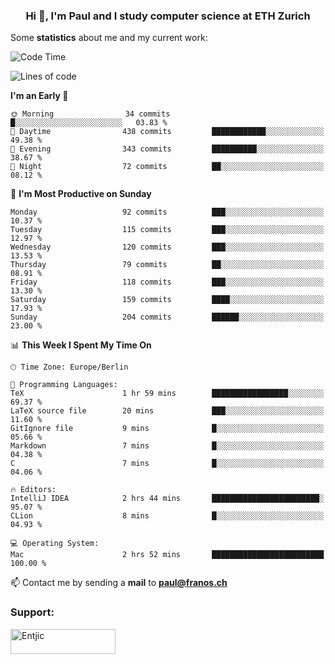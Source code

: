 <h3 align="center">Hi 👋, I'm Paul and I study computer science at ETH Zurich</h3>


Some **statistics** about me and my current work:

<!--START_SECTION:waka-->
![Code Time](http://img.shields.io/badge/Code%20Time-1%2C281%20hrs%2042%20mins-blue)

![Lines of code](https://img.shields.io/badge/From%20Hello%20World%20I%27ve%20Written-1.8%20million%20lines%20of%20code-blue)

**I'm an Early 🐤** 

```text
🌞 Morning                34 commits          █░░░░░░░░░░░░░░░░░░░░░░░░   03.83 % 
🌆 Daytime                438 commits         ████████████░░░░░░░░░░░░░   49.38 % 
🌃 Evening                343 commits         ██████████░░░░░░░░░░░░░░░   38.67 % 
🌙 Night                  72 commits          ██░░░░░░░░░░░░░░░░░░░░░░░   08.12 % 
```
📅 **I'm Most Productive on Sunday** 

```text
Monday                   92 commits          ███░░░░░░░░░░░░░░░░░░░░░░   10.37 % 
Tuesday                  115 commits         ███░░░░░░░░░░░░░░░░░░░░░░   12.97 % 
Wednesday                120 commits         ███░░░░░░░░░░░░░░░░░░░░░░   13.53 % 
Thursday                 79 commits          ██░░░░░░░░░░░░░░░░░░░░░░░   08.91 % 
Friday                   118 commits         ███░░░░░░░░░░░░░░░░░░░░░░   13.30 % 
Saturday                 159 commits         ████░░░░░░░░░░░░░░░░░░░░░   17.93 % 
Sunday                   204 commits         ██████░░░░░░░░░░░░░░░░░░░   23.00 % 
```


📊 **This Week I Spent My Time On** 

```text
🕑︎ Time Zone: Europe/Berlin

💬 Programming Languages: 
TeX                      1 hr 59 mins        █████████████████░░░░░░░░   69.37 % 
LaTeX source file        20 mins             ███░░░░░░░░░░░░░░░░░░░░░░   11.60 % 
GitIgnore file           9 mins              █░░░░░░░░░░░░░░░░░░░░░░░░   05.66 % 
Markdown                 7 mins              █░░░░░░░░░░░░░░░░░░░░░░░░   04.38 % 
C                        7 mins              █░░░░░░░░░░░░░░░░░░░░░░░░   04.06 % 

🔥 Editors: 
IntelliJ IDEA            2 hrs 44 mins       ████████████████████████░   95.07 % 
CLion                    8 mins              █░░░░░░░░░░░░░░░░░░░░░░░░   04.93 % 

💻 Operating System: 
Mac                      2 hrs 52 mins       █████████████████████████   100.00 % 
```


<!--END_SECTION:waka-->

📫 Contact me by sending a **mail** to **paul@franos.ch**

<h3 align="left">Support:</h3>
<p><a href="https://ko-fi.com/Entjic"> <img align="left" src="https://cdn.ko-fi.com/cdn/kofi3.png?v=3" height="40" width="168" alt="Entjic" /></a></p>
